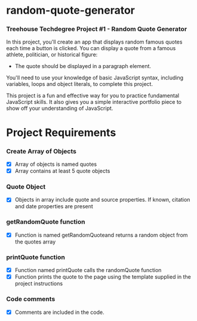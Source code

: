 # random-quote-generator
### Treehouse Techdegree Project #1 - Random Quote Generator

In this project, you'll create an app that displays random famous quotes each time a button is clicked. You can display a quote from a famous athlete, politician, or historical figure:
* The quote should be displayed in a paragraph element.

You'll need to use your knowledge of basic JavaScript syntax, including variables, loops and object literals, to complete this project.

This project is a fun and effective way for you to practice fundamental JavaScript skills. It also gives you a simple interactive portfolio piece to show off your understanding of JavaScript. 


# Project Requirements

### Create Array of Objects
- [x] Array of objects is named quotes
- [x] Array contains at least 5 quote objects
### Quote Object
- [x] Objects in array include quote and source properties. If known, citation and date properties are present
### getRandomQuote function
- [x] Function is named getRandomQuoteand returns a random object from the quotes array
### printQuote function
- [x] Function named printQuote calls the randomQuote function
- [x] Function prints the quote to the page using the template supplied in the project instructions
### Code comments
- [x] Comments are included in the code.
